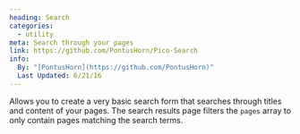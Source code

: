 ```yaml
---
heading: Search
categories:
  - utility
meta: Search through your pages
link: https://github.com/PontusHorn/Pico-Search
info:
  By: "[PontusHorn](https://github.com/PontusHorn)"
  Last Updated: 6/21/16
---
```


Allows you to create a very basic search form that searches through titles and content of your pages. The search results page filters the `pages` array to only contain pages matching the search terms.
